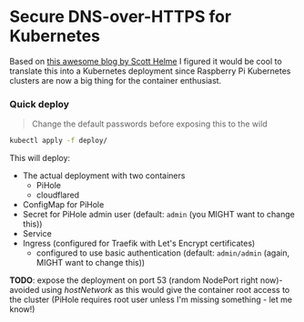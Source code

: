 # Secure DNS-over-HTTPS for Kubernetes

Based on [this awesome blog by Scott Helme](https://scotthelme.co.uk/securing-dns-across-all-of-my-devices-with-pihole-dns-over-https-1-1-1-1/) I figured it would be cool to translate this into a Kubernetes deployment since Raspberry Pi Kubernetes clusters are now a big thing for the container enthusiast.

### Quick deploy

> Change the default passwords before exposing this to the wild

```bash
kubectl apply -f deploy/
```

This will deploy:
- The actual deployment with two containers
  - PiHole
  - cloudflared
- ConfigMap for PiHole
- Secret for PiHole admin user (default: `admin` (you MIGHT want to change this))
- Service
- Ingress (configured for Traefik with Let's Encrypt certificates)
  - configured to use basic authentication (default: `admin/admin` (again, MIGHT want to change this))

__TODO__: expose the deployment on port 53 (random NodePort right now)- avoided using _hostNetwork_ as this would give the container root access to the cluster (PiHole requires root user unless I'm missing something - let me know!)
